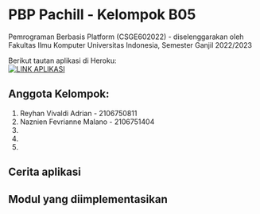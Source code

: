 # PBP Pachill - Kelompok B05
Pemrograman Berbasis Platform (CSGE602022) - diselenggarakan oleh Fakultas Ilmu Komputer Universitas Indonesia, Semester Ganjil 2022/2023

Berikut tautan aplikasi di Heroku:<br>
[![LINK APLIKASI](https://img.shields.io/badge/LINK%20APP-298D46?style=for-the-badge&logoColor=white)](#)

## Anggota Kelompok:
1. Reyhan Vivaldi Adrian - 2106750811
2. Naznien Fevrianne Malano - 2106751404
3.
4.
5.


## Cerita aplikasi


## Modul yang diimplementasikan

